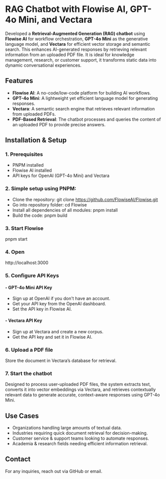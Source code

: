 # RAG Chatbot with Flowise AI, GPT-4o Mini, and Vectara
Developed a **Retrieval-Augmented Generation (RAG) chatbot** using **Flowise AI** for workflow orchestration, **GPT-4o Mini** as the generative language model, and **Vectara** for efficient vector storage and semantic search. This enhances AI-generated responses by retrieving relevant information from an uploaded PDF file. It is ideal for knowledge management, research, or customer support, it transforms static data into dynamic conversational experiences.

## Features
- **Flowise AI**: A no-code/low-code platform for building AI workflows.
- **GPT-4o Mini**: A lightweight yet efficient language model for generating responses.
- **Vectara**: A semantic search engine that retrieves relevant information from uploaded PDFs.
- **PDF-Based Retrieval**: The chatbot processes and queries the content of an uploaded PDF to provide precise answers.

## Installation & Setup
### 1. Prerequisites
- PNPM installed
- Flowise AI installed
- API keys for OpenAI (GPT-4o Mini) and Vectara

### 2. Simple setup using PNPM:
- Clone the repository: git clone https://github.com/FlowiseAI/Flowise.git
- Go into repository folder: cd Flowise
- Install all dependencies of all modules: pnpm install
- Build the code: pnpm build

### 3. Start Flowise
pnpm start

### 4. Open
http://localhost:3000

### 5. Configure API Keys
#### - GPT-4o Mini API Key
- Sign up at OpenAI if you don't have an account.
- Get your API key from the OpenAI dashboard.
- Set the API key in Flowise AI.
#### - Vectara API Key
- Sign up at Vectara and create a new corpus.
- Get the API key and set it in Flowise AI.

### 6. Upload a PDF file
Store the document in Vectara’s database for retrieval.

### 7. Start the chatbot
Designed to process user-uploaded PDF files, the system extracts text, converts it into vector embeddings via Vectara, and retrieves contextually relevant data to generate accurate, context-aware responses using GPT-4o Mini.

## Use Cases
- Organizations handling large amounts of textual data.
- Industries requiring quick document retrieval for decision-making.
- Customer service & support teams looking to automate responses.
- Academia & research fields needing efficient information retrieval.

## Contact
For any inquiries, reach out via GitHub or email.
